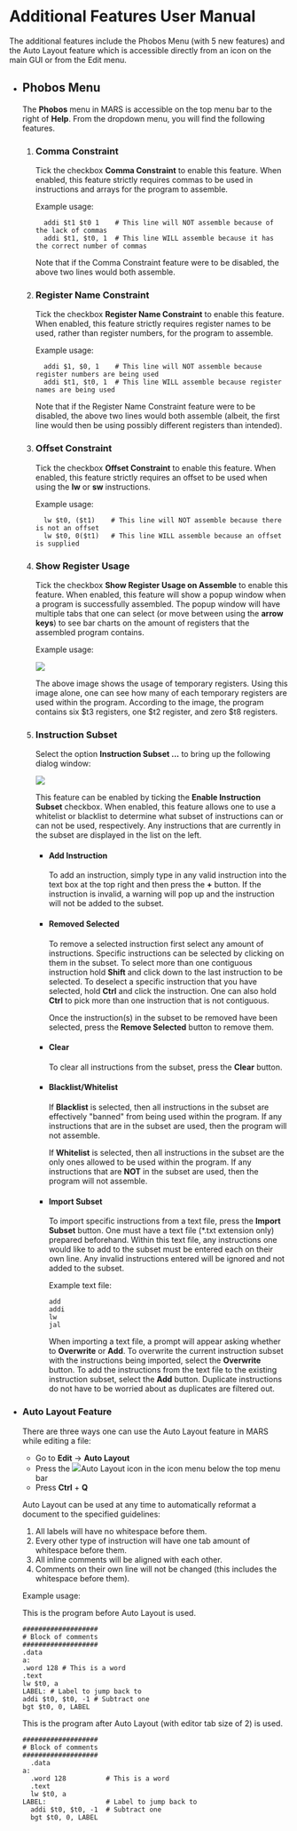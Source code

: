 Additional Features User Manual
===============================

The additional features include the Phobos Menu (with 5 new features)
and the Auto Layout feature which is accessible directly from an icon on
the main GUI or from the Edit menu.

-   Phobos Menu
    -----------

    The **Phobos** menu in MARS is accessible on the top menu bar to the
    right of **Help**. From the dropdown menu, you will find the
    following features.

    1.  ### Comma Constraint

        Tick the checkbox **Comma Constraint** to enable this feature.
        When enabled, this feature strictly requires commas to be used
        in instructions and arrays for the program to assemble.

        Example usage:

              addi $t1 $t0 1    # This line will NOT assemble because of the lack of commas
              addi $t1, $t0, 1  # This line WILL assemble because it has the correct number of commas

        Note that if the Comma Constraint feature were to be disabled,
        the above two lines would both assemble.

    2.  ### Register Name Constraint

        Tick the checkbox **Register Name Constraint** to enable this
        feature. When enabled, this feature strictly requires register
        names to be used, rather than register numbers, for the program
        to assemble.

        Example usage:

              addi $1, $0, 1    # This line will NOT assemble because register numbers are being used
              addi $t1, $t0, 1  # This line WILL assemble because register names are being used

        Note that if the Register Name Constraint feature were to be
        disabled, the above two lines would both assemble (albeit, the
        first line would then be using possibly different registers than
        intended).

    3.  ### Offset Constraint

        Tick the checkbox **Offset Constraint** to enable this feature.
        When enabled, this feature strictly requires an offset to be
        used when using the **lw** or **sw** instructions.

        Example usage:

              lw $t0, ($t1)    # This line will NOT assemble because there is not an offset
              lw $t0, 0($t1)   # This line WILL assemble because an offset is supplied

    4.  ### Show Register Usage

        Tick the checkbox **Show Register Usage on Assemble** to enable
        this feature. When enabled, this feature will show a popup
        window when a program is successfully assembled. The popup
        window will have multiple tabs that one can select (or move
        between using the **arrow keys**) to see bar charts on the
        amount of registers that the assembled program contains.

        Example usage:

        ![](bar-chart-example.png)

        The above image shows the usage of temporary registers. Using
        this image alone, one can see how many of each temporary
        registers are used within the program. According to the image,
        the program contains six \$t3 registers, one \$t2 register, and
        zero \$t8 registers.

    5.  ### Instruction Subset

        Select the option **Instruction Subset ...** to bring up the
        following dialog window:

        ![](instruction-subset-window.png)

        This feature can be enabled by ticking the **Enable Instruction
        Subset** checkbox. When enabled, this feature allows one to use
        a whitelist or blacklist to determine what subset of
        instructions can or can not be used, respectively. Any
        instructions that are currently in the subset are displayed in
        the list on the left.

        -   #### Add Instruction

            To add an instruction, simply type in any valid instruction
            into the text box at the top right and then press the **+**
            button. If the instruction is invalid, a warning will pop up
            and the instruction will not be added to the subset.

        -   #### Removed Selected

            To remove a selected instruction first select any amount of
            instructions. Specific instructions can be selected by
            clicking on them in the subset. To select more than one
            contiguous instruction hold **Shift** and click down to the
            last instruction to be selected. To deselect a specific
            instruction that you have selected, hold **Ctrl** and click
            the instruction. One can also hold **Ctrl** to pick more
            than one instruction that is not contiguous.

            Once the instruction(s) in the subset to be removed have
            been selected, press the **Remove Selected** button to
            remove them.

        -   #### Clear

            To clear all instructions from the subset, press the
            **Clear** button.

        -   #### Blacklist/Whitelist

            If **Blacklist** is selected, then all instructions in the
            subset are effectively "banned" from being used within the
            program. If any instructions that are in the subset are
            used, then the program will not assemble.

            If **Whitelist** is selected, then all instructions in the
            subset are the only ones allowed to be used within the
            program. If any instructions that are **NOT** in the subset
            are used, then the program will not assemble.

        -   #### Import Subset

            To import specific instructions from a text file, press the
            **Import Subset** button. One must have a text file (\*.txt
            extension only) prepared beforehand. Within this text file,
            any instructions one would like to add to the subset must be
            entered each on their own line. Any invalid instructions
            entered will be ignored and not added to the subset.

            Example text file:

                add
                addi
                lw
                jal

            When importing a text file, a prompt will appear asking
            whether to **Overwrite** or **Add**. To overwrite the
            current instruction subset with the instructions being
            imported, select the **Overwrite** button. To add the
            instructions from the text file to the existing instruction
            subset, select the **Add** button. Duplicate instructions do
            not have to be worried about as duplicates are filtered out.

-   ### Auto Layout Feature

    There are three ways one can use the Auto Layout feature in MARS
    while editing a file:

    -   Go to **Edit** -\> **Auto Layout**
    -   Press the ![](../images/AutoLayout22.png)Auto Layout icon in the
        icon menu below the top menu bar
    -   Press **Ctrl** + **Q**

    Auto Layout can be used at any time to automatically reformat a
    document to the specified guidelines:

    1.  All labels will have no whitespace before them.
    2.  Every other type of instruction will have one tab amount of
        whitespace before them.
    3.  All inline comments will be aligned with each other.
    4.  Comments on their own line will not be changed (this includes
        the whitespace before them).

    Example usage:

    This is the program before Auto Layout is used.

        ###################
        # Block of comments
        ###################
        .data
        a:
        .word 128 # This is a word
        .text
        lw $t0, a
        LABEL: # Label to jump back to
        addi $t0, $t0, -1 # Subtract one
        bgt $t0, 0, LABEL

    This is the program after Auto Layout (with editor tab size of 2) is
    used.

        ###################
        # Block of comments
        ###################
          .data
        a:
          .word 128          # This is a word
          .text
          lw $t0, a
        LABEL:               # Label to jump back to
          addi $t0, $t0, -1  # Subtract one
          bgt $t0, 0, LABEL


